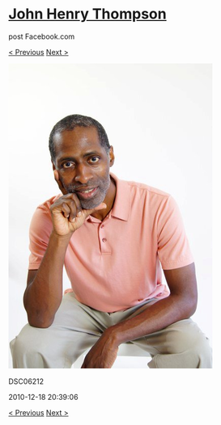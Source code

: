 # [John Henry Thompson](../README.md)
post Facebook.com

[< Previous](2010-12-18-5.md) [Next >](2010-12-18-7.md)

[![](../media/2010-12-18/Fam-2010-DSC06212.jpg)](../README.md)

DSC06212

2010-12-18 20:39:06

[< Previous](2010-12-18-5.md) [Next >](2010-12-18-7.md)